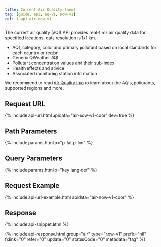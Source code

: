 ```yaml
---
title: Current Air Quality (new)
tag: [guide, api, aq-v1, now-v1]
ref: 1-api-air-now-v1
---
```


The current air quality (AQI) API provides real-time air quality data for specified locations, data resolution is 1x1 km.

- AQI, category, color and primary pollutant based on local standards for each country or region
- Generic QWeather AQI
- Pollutant concentration values and their sub-index.
- Health effects and advice
- Associated monitoring station information

We recommend to read [Air Quality Info](/en/docs/resource/air-info/) to learn about the AQIs, pollutants, supported regions and more.

## Request URL

{% include api-url.html apidata="air-now-v1-coor" dev=true %}

## Path Parameters

{% include params.html p="p-lat p-lon" %}

## Query Parameters

{% include params.html p="key lang-def" %}

## Request Example

{% include api-url-example.html apidata="air-now-v1-coor" %}

## Response

{% include api-snippet.html %}

{% include api-response.html group="air" type="now-v1" prefix="nil" fxlink="0" refer="0" update="0" statusCode="0" metadata="tag"  %}